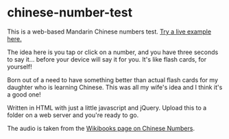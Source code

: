 # chinese-number-test
This is a web-based Mandarin Chinese numbers test.  [Try a live example here.](https://chinese-number-test.karikas.com/)

The idea here is you tap or click on a number, and you have three seconds to say it... before your device will say it for you.  It's like flash cards, for yourself!

Born out of a need to have something better than actual flash cards for my daughter who is learning Chinese.  This was all my wife's idea and I think it's a good one!

Written in HTML with just a little javascript and jQuery.  Upload this to a folder on a web server and you're ready to go.

The audio is taken from the [Wikibooks page on Chinese Numbers](https://en.wikibooks.org/wiki/Chinese_(Mandarin)/Numbers).